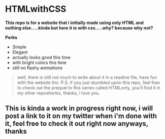 # HTMLwithCSS
**This repo is for a website that i initially made using only HTML and nothing else.....kinda but here it is with css.....why? because why not?**

**Perks**
- Simple
- Elegant
- actually looks good this time
- with bright colors this time
- still no flashy animations

> well, there is still not much to write about it in a readme file, have fun with the website tho.
>P.S. if you just stumbled upon this repo, feel free to check out the prequel to this series called HTMLonly, you'll find it in my other repositories, thanks, i love you.
## This is kinda a work in progress right now, i will post a link to it on my twitter when i'm done with it, feel free to check it out right now anyways, thanks